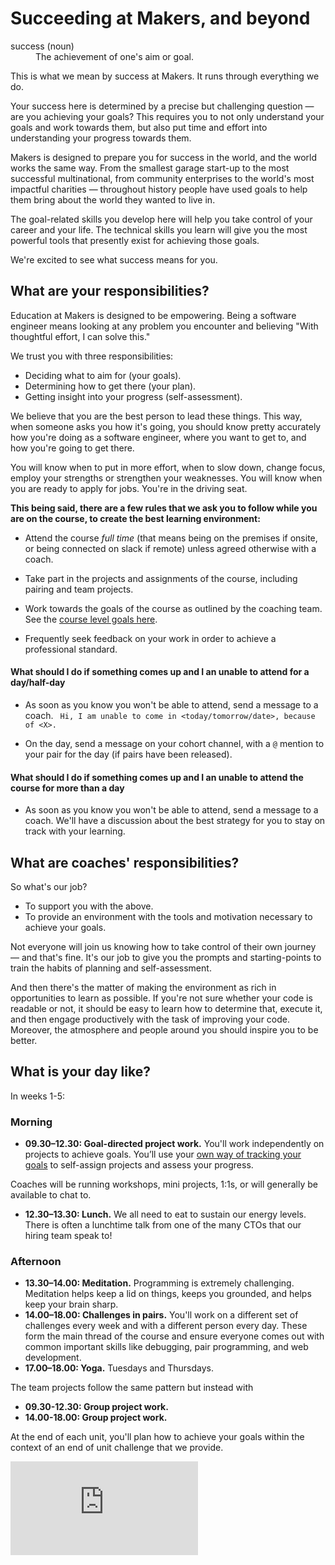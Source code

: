 # Succeeding at Makers, and beyond

<dl>
  <dt>success (noun)</dt>
  <dd>The achievement of one's aim or goal.</dd>
</dl>

This is what we mean by success at Makers. It runs through everything we do.

Your success here is determined by a precise but challenging question — are you achieving your goals? This requires you to not only understand your goals and work towards them, but also put time and effort into understanding your progress towards them.

Makers is designed to prepare you for success in the world, and the world works the same way. From the smallest garage start-up to the most successful multinational, from community enterprises to the world's most impactful charities — throughout history people have used goals to help them bring about the world they wanted to live in.

The goal-related skills you develop here will help you take control of your career and your life. The technical skills you learn will give you the most powerful tools that presently exist for achieving those goals.

We're excited to see what success means for you.

## What are your responsibilities?
Education at Makers is designed to be empowering. Being a software engineer means looking at any problem you encounter and believing "With thoughtful effort, I can solve this."

We trust you with three responsibilities:

* Deciding what to aim for (your goals).
* Determining how to get there (your plan).
* Getting insight into your progress (self-assessment).

We believe that you are the best person to lead these things. This way, when someone asks you how it's going, you should know pretty accurately how you're doing as a software engineer, where you want to get to, and how you're going to get there.

You will know when to put in more effort, when to slow down, change focus, employ your strengths or strengthen your weaknesses. You will know when you are ready to apply for jobs. You're in the driving seat.

**This being said, there are a few rules that we ask you to follow while you are on the course, to create the best learning environment:**

* Attend the course *full time* (that means being on the premises if onsite, or being connected on slack if remote) unless agreed otherwise with a coach.

* Take part in the projects and assignments of the course, including pairing and team projects.

* Work towards the goals of the course as outlined by the coaching team. See the [course level goals here](https://github.com/makersacademy/course/blob/master/goals/course_goals.md).

* Frequently seek feedback on your work in order to achieve a professional standard.

#### What should I do if something comes up and I an unable to attend for a day/half-day

* As soon as you know you won't be able to attend, send a message to a coach. ` Hi, I am unable to come in <today/tomorrow/date>, because of <X>.`

* On the day, send a message on your cohort channel, with a `@` mention to your pair for the day (if pairs have been released).

#### What should I do if something comes up and I an unable to attend the course for more than a day

* As soon as you know you won't be able to attend, send a message to a coach. We'll have a discussion about the best strategy for you to stay on track with your learning.

## What are coaches' responsibilities?
So what's our job?

* To support you with the above.
* To provide an environment with the tools and motivation necessary to achieve your goals.

Not everyone will join us knowing how to take control of their own journey — and that's fine. It's our job to give you the prompts and starting-points to train the habits of planning and self-assessment.

And then there's the matter of making the environment as rich in opportunities to learn as possible. If you're not sure whether your code is readable or not, it should be easy to learn how to determine that, execute it, and then engage productively with the task of improving your code. Moreover, the atmosphere and people around you should inspire you to be better.

## What is your day like?
In weeks 1-5:

### Morning
* **09.30–12.30: Goal-directed project work.** You'll work independently on projects to achieve goals. You’ll use your [own way of tracking your goals](https://github.com/makersacademy/course/blob/master/goals/self_directed_learning/resources/tracking_your_learning.md) to self-assign projects and assess your progress.

Coaches will be running workshops, mini projects, 1:1s, or will generally be available to chat to.

* **12.30–13.30: Lunch.** We all need to eat to sustain our energy levels. There is often a lunchtime talk from one of the many CTOs that our hiring team speak to!

### Afternoon
* **13.30–14.00: Meditation.** Programming is extremely challenging. Meditation helps keep a lid on things, keeps you grounded, and helps keep your brain sharp.
* **14.00–18.00: Challenges in pairs.** You'll work on a different set of challenges every week and with a different person every day. These form the main thread of the course and ensure everyone comes out with common important skills like debugging, pair programming, and web development.
* **17.00–18.00: Yoga.** Tuesdays and Thursdays.

The team projects follow the same pattern but instead with
- **09.30-12.30: Group project work.**
- **14.00-18.00: Group project work.**

At the end of each unit, you'll plan how to achieve your goals within the context of an end of unit challenge that we provide.


![Tracking pixel](https://githubanalytics.herokuapp.com/course/goals/README.md)
